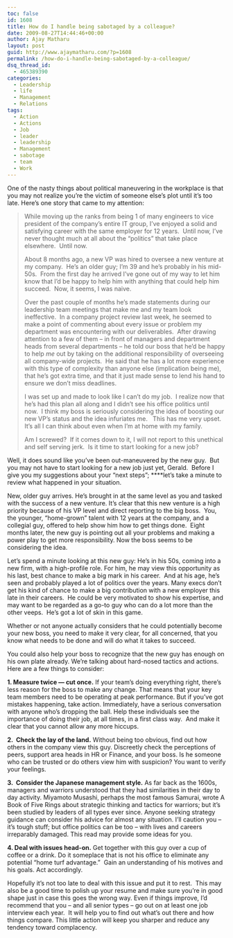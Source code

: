 ```yaml
---
toc: false
id: 1608
title: How do I handle being sabotaged by a colleague?
date: 2009-08-27T14:44:46+00:00
author: Ajay Matharu
layout: post
guid: http://www.ajaymatharu.com/?p=1608
permalink: /how-do-i-handle-being-sabotaged-by-a-colleague/
dsq_thread_id:
  - 465389390
categories:
  - Leadership
  - life
  - Management
  - Relations
tags:
  - Action
  - Actions
  - Job
  - leader
  - leadership
  - Management
  - sabotage
  - team
  - Work
---
```

One of the nasty things about political maneuvering in the workplace is that you may not realize you’re the victim of someone else’s plot until it’s too late. Here’s one story that came to my attention:

> While moving up the ranks from being 1 of many engineers to vice president of the company’s entire IT group, I’ve enjoyed a solid and satisfying career with the same employer for 12 years.  Until now, I’ve never thought much at all about the “politics” that take place elsewhere.  Until now.
> 
> About 8 months ago, a new VP was hired to oversee a new venture at my company.  He’s an older guy; I’m 39 and he’s probably in his mid-50s.  From the first day he arrived I’ve gone out of my way to let him know that I’d be happy to help him with anything that could help him succeed.  Now, it seems, I was naive.
> 
> Over the past couple of months he’s made statements during our leadership team meetings that make me and my team look ineffective.  In a company project review last week, he seemed to make a point of commenting about every issue or problem my department was encountering with our deliverables.  After drawing attention to a few of them &#8211; in front of managers and department heads from several departments &#8211; he told our boss that he’d be happy to help _me_ out by taking on the additional responsibility of overseeing all company-wide projects.  He said that he has a lot more experience with this type of complexity than anyone else (implication being me), that he’s got extra time, and that it just made sense to lend his hand to ensure we don’t miss deadlines.
> 
> I was set up and made to look like I can’t do my job.  I realize now that he’s had this plan all along and I didn’t see his office politics until now.  I think my boss is seriously considering the idea of boosting our new VP’s status and the idea infuriates me.   This has me very upset.  It’s all I can think about even when I’m at home with my family.
> 
> Am I screwed?  If it comes down to it, I will not report to this unethical and self serving jerk.  Is it time to start looking for a new job?

Well, it does sound like you’ve been out-maneuvered by the new guy.  But you may not have to start looking for a new job just yet, Gerald.  Before I give you my suggestions about your “next steps”; ****let’s take a minute to review what happened in your situation.

New, older guy arrives. He’s brought in at the same level as you and tasked with the success of a new venture. It’s clear that this new venture is a high priority because of his VP level and direct reporting to the big boss.  You, the younger, “home-grown” talent with 12 years at the company, and a collegial guy, offered to help show him how to get things done.  Eight months later, the new guy is pointing out all your problems and making a power play to get more responsibility. Now the boss seems to be considering the idea.

Let’s spend a minute looking at this new guy: He’s in his 50s, coming into a new firm, with a high-profile role. For him, he may view this opportunity as his last, best chance to make a big mark in his career.  And at his age, he’s seen and probably played a lot of politics over the years. Many execs don’t get his kind of chance to make a big contribution with a new employer this late in their careers.  He could be very motivated to show his expertise, and may want to be regarded as a go-to guy who can do a lot more than the other veeps.  He’s got a lot of skin in this game.

Whether or not anyone actually considers that he could potentially become your new boss, you need to make it very clear, for all concerned, that you know what needs to be done and will do what it takes to succeed.

You could also help your boss to recognize that the new guy has enough on his own plate already. We’re talking about hard-nosed tactics and actions. Here are a few things to consider:

**1. Measure twice — cut once.** If your team’s doing everything right, there’s less reason for the boss to make any change. That means that your key team members need to be operating at peak performance. But if you’ve got mistakes happening, take action. Immediately, have a serious conversation with anyone who’s dropping the ball. Help these individuals see the importance of doing their job, at all times, in a first class way.  And make it clear that you cannot allow any more hiccups.

**2.  Check the lay of the land.** Without being too obvious, find out how others in the company view this guy. Discreetly check the perceptions of peers, support area heads in HR or Finance, and your boss. Is he someone who can be trusted or do others view him with suspicion? You want to verify your feelings.

**3.  Consider the Japanese management style.** As far back as the 1600s, managers and warriors understood that they had similarities in their day to day activity. Miyamoto Musashi, perhaps the most famous Samurai, wrote A Book of Five Rings about strategic thinking and tactics for warriors; but it’s been studied by leaders of all types ever since. Anyone seeking strategy guidance can consider his advice for almost any situation. I’ll caution you &#8211; it’s tough stuff; but office politics can be too &#8211; with lives and careers irreparably damaged. This read may provide some ideas for you.

**4. Deal with issues head-on.** Get together with this guy over a cup of coffee or a drink. Do it someplace that is not his office to eliminate any potential “home turf advantage.”  Gain an understanding of his motives and his goals. Act accordingly.

Hopefully it’s not too late to deal with this issue and put it to rest.  This may also be a good time to polish up your resume and make sure you’re in good shape just in case this goes the wrong way. Even if things improve, I’d recommend that you &#8211; and all senior types &#8211; go out on at least one job interview each year.  It will help you to find out what’s out there and how things compare. This little action will keep you sharper and reduce any tendency toward complacency.
